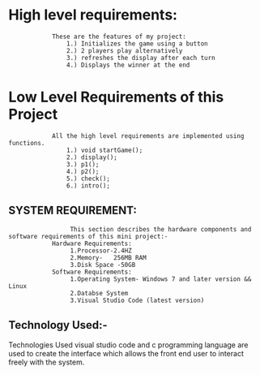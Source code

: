 # High level requirements:
                These are the features of my project:   
                    1.) Initializes the game using a button
                    2.) 2 players play alternatively 
                    3.) refreshes the display after each turn
                    4.) Displays the winner at the end

# Low Level Requirements of this Project
                All the high level requirements are implemented using functions.
                    1.) void startGame();
                    2.) display();
                    3.) p1();
                    4.) p2();
                    5.) check();
                    6.) intro();

## SYSTEM REQUIREMENT:
                     This section describes the hardware components and software requirements of this mini project:-
                Hardware Requirements:
                     1.Processor-2.4HZ
                     2.Memory-   256MB RAM
                     3.Disk Space -50GB
                Software Requirements:
                     1.Operating System- Windows 7 and later version && Linux
                     2.Databse System
                     3.Visual Studio Code (latest version)

## Technology Used:-
Technologies Used visual studio code  and  c programming  language  are  used  to  create  the  interface  which allows the front end user to interact freely with the system.